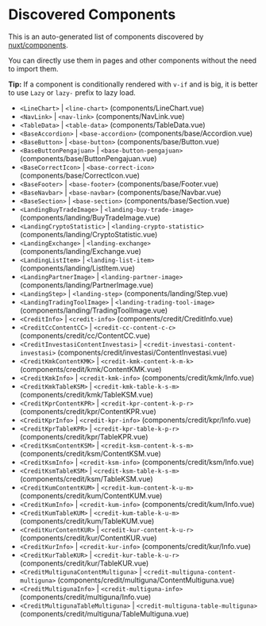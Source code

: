 # Discovered Components

This is an auto-generated list of components discovered by [nuxt/components](https://github.com/nuxt/components).

You can directly use them in pages and other components without the need to import them.

**Tip:** If a component is conditionally rendered with `v-if` and is big, it is better to use `Lazy` or `lazy-` prefix to lazy load.

- `<LineChart>` | `<line-chart>` (components/LineChart.vue)
- `<NavLink>` | `<nav-link>` (components/NavLink.vue)
- `<TableData>` | `<table-data>` (components/TableData.vue)
- `<BaseAccordion>` | `<base-accordion>` (components/base/Accordion.vue)
- `<BaseButton>` | `<base-button>` (components/base/Button.vue)
- `<BaseButtonPengajuan>` | `<base-button-pengajuan>` (components/base/ButtonPengajuan.vue)
- `<BaseCorrectIcon>` | `<base-correct-icon>` (components/base/CorrectIcon.vue)
- `<BaseFooter>` | `<base-footer>` (components/base/Footer.vue)
- `<BaseNavbar>` | `<base-navbar>` (components/base/Navbar.vue)
- `<BaseSection>` | `<base-section>` (components/base/Section.vue)
- `<LandingBuyTradeImage>` | `<landing-buy-trade-image>` (components/landing/BuyTradeImage.vue)
- `<LandingCryptoStatistic>` | `<landing-crypto-statistic>` (components/landing/CryptoStatistic.vue)
- `<LandingExchange>` | `<landing-exchange>` (components/landing/Exchange.vue)
- `<LandingListItem>` | `<landing-list-item>` (components/landing/ListItem.vue)
- `<LandingPartnerImage>` | `<landing-partner-image>` (components/landing/PartnerImage.vue)
- `<LandingStep>` | `<landing-step>` (components/landing/Step.vue)
- `<LandingTradingToolImage>` | `<landing-trading-tool-image>` (components/landing/TradingToolImage.vue)
- `<CreditInfo>` | `<credit-info>` (components/credit/CreditInfo.vue)
- `<CreditCcContentCC>` | `<credit-cc-content-c-c>` (components/credit/cc/ContentCC.vue)
- `<CreditInvestasiContentInvestasi>` | `<credit-investasi-content-investasi>` (components/credit/investasi/ContentInvestasi.vue)
- `<CreditKmkContentKMK>` | `<credit-kmk-content-k-m-k>` (components/credit/kmk/ContentKMK.vue)
- `<CreditKmkInfo>` | `<credit-kmk-info>` (components/credit/kmk/Info.vue)
- `<CreditKmkTableKSM>` | `<credit-kmk-table-k-s-m>` (components/credit/kmk/TableKSM.vue)
- `<CreditKprContentKPR>` | `<credit-kpr-content-k-p-r>` (components/credit/kpr/ContentKPR.vue)
- `<CreditKprInfo>` | `<credit-kpr-info>` (components/credit/kpr/Info.vue)
- `<CreditKprTableKPR>` | `<credit-kpr-table-k-p-r>` (components/credit/kpr/TableKPR.vue)
- `<CreditKsmContentKSM>` | `<credit-ksm-content-k-s-m>` (components/credit/ksm/ContentKSM.vue)
- `<CreditKsmInfo>` | `<credit-ksm-info>` (components/credit/ksm/Info.vue)
- `<CreditKsmTableKSM>` | `<credit-ksm-table-k-s-m>` (components/credit/ksm/TableKSM.vue)
- `<CreditKumContentKUM>` | `<credit-kum-content-k-u-m>` (components/credit/kum/ContentKUM.vue)
- `<CreditKumInfo>` | `<credit-kum-info>` (components/credit/kum/Info.vue)
- `<CreditKumTableKUM>` | `<credit-kum-table-k-u-m>` (components/credit/kum/TableKUM.vue)
- `<CreditKurContentKUR>` | `<credit-kur-content-k-u-r>` (components/credit/kur/ContentKUR.vue)
- `<CreditKurInfo>` | `<credit-kur-info>` (components/credit/kur/Info.vue)
- `<CreditKurTableKUR>` | `<credit-kur-table-k-u-r>` (components/credit/kur/TableKUR.vue)
- `<CreditMultigunaContentMultiguna>` | `<credit-multiguna-content-multiguna>` (components/credit/multiguna/ContentMultiguna.vue)
- `<CreditMultigunaInfo>` | `<credit-multiguna-info>` (components/credit/multiguna/Info.vue)
- `<CreditMultigunaTableMultiguna>` | `<credit-multiguna-table-multiguna>` (components/credit/multiguna/TableMultiguna.vue)
